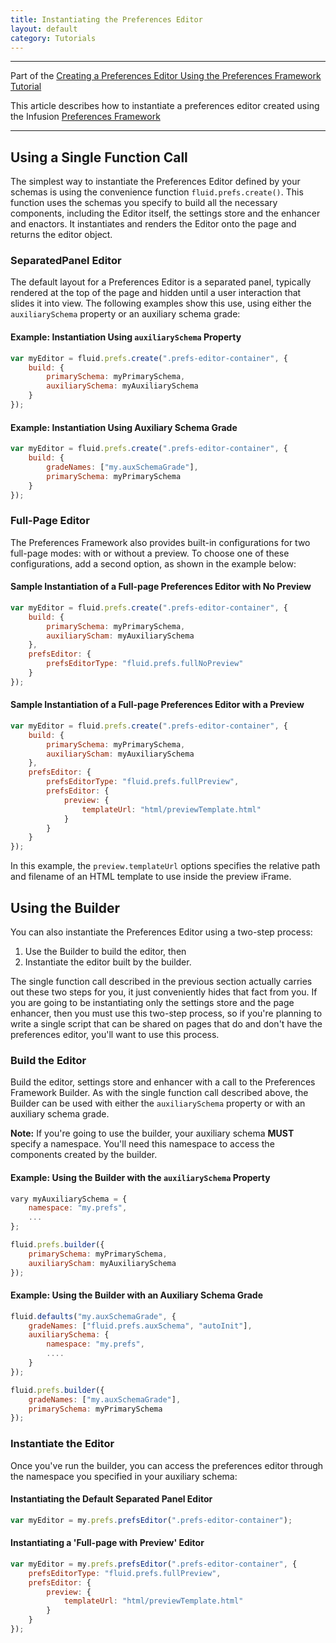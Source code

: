 ```yaml
---
title: Instantiating the Preferences Editor
layout: default
category: Tutorials
---
```


---
Part of the [Creating a Preferences Editor Using the Preferences Framework Tutorial](CreatingAPreferencesEditorUsingThePreferencesFramework.md)

This article describes how to instantiate a preferences editor created using the Infusion [Preferences Framework](../PreferencesFramework.md)

---

## Using a Single Function Call ##

The simplest way to instantiate the Preferences Editor defined by your schemas is using the convenience function `fluid.prefs.create()`. This function uses the schemas you specify to build all the necessary components, including the Editor itself, the settings store and the enhancer and enactors. It instantiates and renders the Editor onto the page and returns the editor object.

### SeparatedPanel Editor ###

The default layout for a Preferences Editor is a separated panel, typically rendered at the top of the page and hidden until a user interaction that slides it into view. The following examples show this use, using either the `auxiliarySchema` property or an auxiliary schema grade:

#### Example: Instantiation Using `auxiliarySchema` Property ####

```javascript
var myEditor = fluid.prefs.create(".prefs-editor-container", {
    build: {
        primarySchema: myPrimarySchema,
        auxiliarySchema: myAuxiliarySchema
    }
});
```

#### Example: Instantiation Using Auxiliary Schema Grade ####

```javascript
var myEditor = fluid.prefs.create(".prefs-editor-container", {
    build: {
        gradeNames: ["my.auxSchemaGrade"],
        primarySchema: myPrimarySchema
    }
});
```

### Full-Page Editor ###

The Preferences Framework also provides built-in configurations for two full-page modes: with or without a preview. To choose one of these configurations, add a second option, as shown in the example below:

#### Sample Instantiation of a Full-page Preferences Editor with No Preview ####

```javascript
var myEditor = fluid.prefs.create(".prefs-editor-container", {
    build: {
        primarySchema: myPrimarySchema,
        auxiliaryScham: myAuxiliarySchema
    },
    prefsEditor: {
        prefsEditorType: "fluid.prefs.fullNoPreview"
    }
});
```

#### Sample Instantiation of a Full-page Preferences Editor with a Preview ####

```javascript
var myEditor = fluid.prefs.create(".prefs-editor-container", {
    build: {
        primarySchema: myPrimarySchema,
        auxiliaryScham: myAuxiliarySchema
    },
    prefsEditor: {
        prefsEditorType: "fluid.prefs.fullPreview",
        prefsEditor: {
            preview: {
                templateUrl: "html/previewTemplate.html"
            }
        }
    }
});
```

In this example, the `preview.templateUrl` options specifies the relative path and filename of an HTML template to use inside the preview iFrame.

## Using the Builder ##

You can also instantiate the Preferences Editor using a two-step process:

1. Use the Builder to build the editor, then
2. Instantiate the editor built by the builder.

The single function call described in the previous section actually carries out these two steps for you, it just conveniently hides that fact from you. If you are going to be instantiating only the settings store and the page enhancer, then you must use this two-step process, so if you're planning to write a single script that can be shared on pages that do and don't have the preferences editor, you'll want to use this process.

### Build the Editor ###

Build the editor, settings store and enhancer with a call to the Preferences Framework Builder. As with the single function call described above, the Builder can be used with either the `auxiliarySchema` property or with an auxiliary schema grade.

<div class="infusion-docs-note"><strong>Note:</strong> If you're going to use the builder, your auxiliary schema <strong>MUST</strong> specify a namespace. You'll need this namespace to access the components created by the builder.</div>

#### Example: Using the Builder with the `auxiliarySchema` Property ####

```javascript
vary myAuxiliarySchema = {
    namespace: "my.prefs",
    ...
};

fluid.prefs.builder({
    primarySchema: myPrimarySchema,
    auxiliaryScham: myAuxiliarySchema
});
```

#### Example: Using the Builder with an Auxiliary Schema Grade ####

```javascript
fluid.defaults("my.auxSchemaGrade", {
    gradeNames: ["fluid.prefs.auxSchema", "autoInit"],
    auxiliarySchema: {
        namespace: "my.prefs",
        ....
    }
});

fluid.prefs.builder({
    gradeNames: ["my.auxSchemaGrade"],
    primarySchema: myPrimarySchema
});
```

### Instantiate the Editor ###

Once you've run the builder, you can access the preferences editor through the namespace you specified in your auxiliary schema:

#### Instantiating the Default Separated Panel Editor ####

```javascript
var myEditor = my.prefs.prefsEditor(".prefs-editor-container");
```

#### Instantiating a 'Full-page with Preview' Editor ####

```javascript
var myEditor = my.prefs.prefsEditor(".prefs-editor-container", {
    prefsEditorType: "fluid.prefs.fullPreview",
    prefsEditor: {
        preview: {
            templateUrl: "html/previewTemplate.html"
        }
    }
});
```
